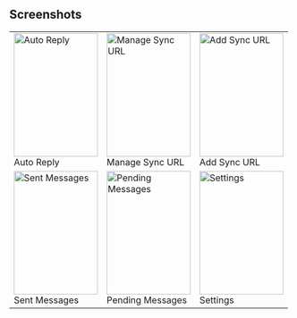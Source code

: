 ## Screenshots
<table class="screenshots">
<tr><td>
<a rel="screenshots_group" href="../images/screenshots/auto_reply.png" title="Auto Reply"><img alt="Auto Reply" src="../images/screenshots/auto_reply.png" width="150" height="221" /></a>
	<br/>Auto Reply

</td><td>
	<a rel="screenshots_group" href="../images/screenshots/sync_url.png" title="Manage Sync URL"><img alt="Manage Sync URL" src="../images/screenshots/sync_url.png" width="150" height="221" /></a>
	<br/>Manage Sync URL
</td><td>
	<a rel="screenshots_group" href="../images/screenshots/add_sync_url.png" title="Add Sync URL"><img alt="Add Sync URL" src="../images/screenshots/add_sync_url.png" width="150" height="221" /></a>
	<br/>Add Sync URL
</td></tr>

<tr><td>
    <a rel="screenshots_group" href="../images/screenshots/sent_messages.png" title="Sent Messages"><img alt="Sent Messages" src="../images/screenshots/sent_messages.png" width="150" height="221" /></a>
	<br/>Sent Messages

</td><td>
	<a rel="screenshots_group" href="../images/screenshots/pending_messages.png" title="Pending Messages"><img alt="Pending Messages" src="../images/screenshots/pending_messages.png" width="150" height="221" /></a>
	<br/>Pending Messages
</td><td>
	<a rel="screenshots_group" href="../images/screenshots/settings.png" title="Settings"><img alt="Settings" src="../images/screenshots/settings.png" width="150" height="221" /></a>
	<br/>Settings
</td></tr>
</table>
